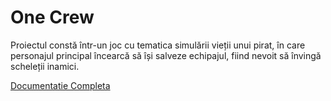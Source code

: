 # One Crew
Proiectul constă într-un joc cu tematica simulării vieții unui pirat, în care personajul principal încearcă să își salveze echipajul, fiind nevoit să învingă scheleții inamici.

[Documentatie Completa](PAS2025_project_report.pdf) 
